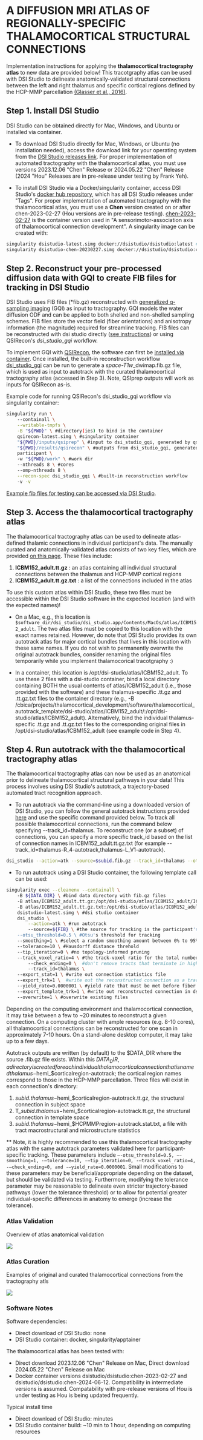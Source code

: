 # A DIFFUSION MRI ATLAS OF REGIONALLY-SPECIFIC THALAMOCORTICAL STRUCTURAL CONNECTIONS
Implementation instructions for applying the **thalamocortical tractography atlas** to new data are provided below! This tracotgraphy atlas can be used with DSI Studio to delineate anatomically-validated structural connections between the left and right thalamus and specific cortical regions defined by the HCP-MMP parcellation [(Glasser et al., 2016)](https://www.nature.com/articles/nature18933). 

## Step 1. Install DSI Studio

DSI Studio can be obtained directly for Mac, Windows, and Ubuntu or installed via container. 

* To download DSI Studio directly for Mac, Windows, or Ubuntu (no installation needed), access the download link for your operating system from the [DSI Studio releases link](https://github.com/frankyeh/DSI-Studio/releases). For proper implementation of automated tractography with the thalamocortical atlas, you must use versions 2023.12.06 "Chen" Release or 2024.05.22 "Chen" Release (2024 "Hou" Releases are in pre-release under testing by Frank Yeh).

* To install DSI Studio via a Docker/singularity container, access DSI Studio's [docker hub repository](https://hub.docker.com/r/dsistudio/dsistudio), which has all DSI Studio releases under "Tags". For proper implementation of automated tractography with the thalamocortical atlas, you must use a **Chen** version created on or after chen-2023-02-27 (Hou versions are in pre-release testing). [chen-2023-02-27](https://hub.docker.com/layers/dsistudio/dsistudio/chen-2023-02-27/images/sha256-96cee3c7ea03a7a8d12d675358832c096b1921ed4a8386884a733a17d99a7aec?context=explore) is the container version used in "A sensorimotor-association axis of thalamocortical connection development". A singularity image can be created with:

```bash
singularity dsistudio-latest.simg docker://dsistudio/dsistudio:latest #for the most recent software version
singularity dsistudio-chen-20230227.simg docker://dsistudio/dsistudio:chen-2023-02-27 #for the specific docker container used in this manuscript
```
## Step 2. Reconstruct your pre-processed diffusion data with GQI to create FIB files for tracking in DSI Studio
DSI Studio uses FIB files (*fib.gz) reconstructed with [generalized q-sampling imaging](https://pubmed.ncbi.nlm.nih.gov/20304721/) (GQI) as input to tractography. GQI models the water diffusion ODF and can be applied to both shelled and non-shelled sampling schemes. FIB files store the vector field (fiber orientations) and anisotropy information (the magnitude) required for streamline tracking. FIB files can be reconstructed with dsi studio directly ([see instructions](https://dsi-studio.labsolver.org/doc/cli_t2.html)) or using QSIRecon's *dsi_studio_gqi* workflow. 

To implement GQI with [QSIRecon](https://qsirecon.readthedocs.io/en/latest/), the software can first be [installed via container](https://qsirecon.readthedocs.io/en/latest/installation.html). Once installed, the built-in reconstruction workflow [dsi_studio_gqi](https://qsirecon.readthedocs.io/en/latest/builtin_workflows.html#dsi-studio-gqi) can be run to generate a *space-T1w*_dwimap.fib.gz file, which is used as input to autotrack with the curated thalamocortical tractography atlas (accessed in Step 3). Note, QSIprep outputs will work as inputs for QSIRecon as-is. 

Example code for running QSIRecon's dsi_studio_gqi workflow via singularity container:

```bash
singularity run \ 
    --containall \
    --writable-tmpfs \
    -B "${PWD}" \ #directory(ies) to bind in the container
    qsirecon-latest.simg \ #singularity container
    "${PWD}/inputs/qsiprep" \ #input to dsi_studio_gqi, generated by qsiprep 
    "${PWD}/results/qsirecon" \ #outputs from dsi_studio_gqi, generated by qsirecon
    participant \ 
    -w "${PWD}/work" \ #work dir
    --nthreads 8 \ #cores
    --omp-nthreads 8 \
    --recon-spec dsi_studio_gqi \ #built-in reconstruction workflow
    -v -v
``` 

[Example fib files for testing can be accessed via DSI Studio](https://brain.labsolver.org/).

## Step 3. Access the thalamocortical tractography atlas
The thalamocortical tractography atlas can be used to delineate atlas-defined thalamic connections in individual participant's data. The manually curated and anatomically-validated atlas consists of two key files, which are provided [on this page](https://github.com/PennLINC/thalamocortical_development/tree/main/results/thalamocortical_autotrack_template). These files include:
1. **ICBM152_adult.tt.gz** : an atlas containing all individual structural connections between the thalamus and HCP-MMP cortical regions
2. **ICBM152_adult.tt.gz.txt** : a list of the connections included in the atlas

To use this custom atlas within DSI Studio, these two files must be accessible within the DSI Studio software in the expected location (and with the expected names)! 

* On a Mac, e.g., this location is `$software_dir/dsi_studio/dsi_studio.app/Contents/MacOs/atlas/ICBM152_adult`. The two atlas files must be copied to this location with the exact names retained. However, do note that DSI Studio provides its own autotrack atlas for major cortical bundles that lives in this location with these same names. If you do not wish to permanently overwrite the original autotrack bundles, consider renaming the original files temporarily while you implement thalamocorical tracotgraphy :) 

* In a container, this location is /opt/dsi-studio/atlas/ICBM152_adult. To use these 2 files with a dsi-studio container, bind a local directory containing BOTH the usual contents of atlas/ICBM152_adult (i.e., those provided with the software) and these thalamus-specific .tt.gz and .tt.gz.txt files to the container directory (e.g., -B /cbica/projects/thalamocortical_development/software/thalamocortical_autotrack_template/dsi-studio/atlas/ICBM152_adult/:/opt/dsi-studio/atlas/ICBM152_adult). Alternatively, bind the individual thalamus-specific .tt.gz and .tt.gz.txt files to the corresponding original files in /opt/dsi-studio/atlas/ICBM152_adult (see example code in Step 4).

## Step 4. Run autotrack with the thalamocortical tractography atlas
The thalamocortical tractography atlas can now be used as an anatomical prior to delineate thalamocortical structural pathways in your data! This process involves using DSI Studio's autotrack, a trajectory-based automated tract recognition approach.  

* To run autotrack via the command-line using a downloaded version of DSI Studio, you can follow the general autotrack instructions provided [here](https://dsi-studio.labsolver.org/doc/cli_atk.html) and use the specific command provided below. To track all possible thalamocortical connections, run the command below specifying --track_id=thalamus. To reconstruct one (or a subset) of connections, you can specify a more specific track_id based on the list of connection names in ICBM152_adult.tt.gz.txt (for example --track_id=thalamus-R_4-autotrack,thalamus-L_V1-autotrack).

```bash
dsi_studio --action=atk --source=$subid.fib.gz --track_id=thalamus --otsu_threshold=0.5 --smoothing=1 --tolerance=10 --tip_iteration=0 --track_voxel_ratio=4 --check_ending=0 --export_stat=1 --export_trk=1 --yield_rate=0.0000001 --export_template_trk=1 --overwrite=1 #these command line arguments are described below
```
* To run autotrack using a DSI Studio container, the following template call can be used:

```bash
singularity exec --cleanenv --containall \ 
    -B ${DATA_DIR} \ #bind data directory with fib.gz files
    -B atlas/ICBM152_adult.tt.gz:/opt/dsi-studio/atlas/ICBM152_adult/ICBM152_adult.tt.gz #bind tractography atlas to file in container
    -B atlas/ICBM152_adult.tt.gz.txt:/opt/dsi-studio/atlas/ICBM152_adult/ICBM152_adult.tt.gz.txt #bind connection list to file in container
    dsistudio-latest.simg \ #dsi studio container 
    dsi_studio \
        --action=atk \ #run autotrack
        --source=${FIB} \ #the source for tracking is the participant's fib file, which must be accessible in the bound $DATA_DIR
	--otsu_threshold=0.5 \ #Otsu's threshold for tracking 
	--smoothing=1 \ #select a random smoothing amount between 0% to 95% for each streamline; smoothing uses previous propagation vector directional information 
	--tolerance=10 \ #Hausdorff distance threhold
	--tip_iteration=0 \ #no topology-informed pruning
	--track_voxel_ratio=4 \ #the track-voxel ratio for the total number of streamline count. Increased from the default of 2 to facilitate better mapping (at the expense of greater computation time)
        --check_ending=0 \  #don't remove tracts that terminate in high anisotropy areas
        --track_id=thalamus \ 
	--export_stat=1 \ #write out connection statistics file
	--export_trk=1 \  #write out the reconstructed connection as a tractography file 
	--yield_rate=0.0000001 \ #yield rate that must be met before fiber tracking is terminated and no output is generated
	--export_template_trk=1 \ #write out reconstructed connection in dsi-studio template space
	--overwrite=1 \ #overwrite existing files
```

Depending on the computing environment and thalamocortical connection, it may take between a few to ~20 minutes to reconstruct a given connection. On a computing cluster with ample resources (e.g. 8-10 cores), all thalamocortical connections can be reconstructed for one scan in approximately 7-10 hours. On a stand-alone desktop computer, it may take up to a few days.
 
Autotrack outputs are written (by default) to the $DATA_DIR where the source .fib.gz file exists. Within this $DATA_DIR, a directory is created for each individual thalamocortical connection that is named thalamus-$hemi_$corticalregion-autotrack; the cortical region names correspond to those in the HCP-MMP parcellation. Three files will exist in each connection's directory:
1. $subid.thalamus-$hemi_$corticalregion-autotrack.tt.gz, the structural connection in subject space
2. T_$subid.thalamus-$hemi_$corticalregion-autotrack.tt.gz, the structural connection in template space
3. $subid.thalamus-$hemi_$HCPMMPregion-autotrack.stat.txt, a file with tract macrostructural and microstructure statistics

** Note, it is highly recommended to use this thalamocortical tractography atlas with the same autotrack parameters validated here for participant-specific tracking. These parameters include `–-otsu_threshold=0.5, –-smoothing=1, -–tolerance=10, -–tip_iteration=0, -–track_voxel_ratio=4, -–check_ending=0, and -–yield_rate=0.0000001`. Small modifications to these parameters may be beneficial/appropriate depending on the dataset, but should be validated via testing. Furthermore, modifying the tolerance parameter may be reasonable to delineate even stricter trajectory-based pathways (lower the tolerance threshold) or to allow for potential greater individual-specific differences in anatomy to emerge (increase the tolerance).

### Atlas Validation 

Overview of atlas anatomical validation

![](./thalamocortical_atlas_validation.png) 

### Atlas Curation

Examples of original and curated thalamocortical connections from the tractography atls

![](./thalamocortical_atlas_curation.png) 

### Software Notes
Software dependencies:
* Direct download of DSI Studio: none
* DSI Studio container: docker, singularity/apptainer

The thalamocortical atlas has been tested with:
* Direct download 2023.12.06 "Chen" Release on Mac, Direct download 2024.05.22 "Chen" Release on Mac 
* Docker container versions dsistudio/dsistudio:chen-2023-02-27 and dsistudio/dsistudio:chen-2024-06-12. Compatibility in intermediate versions is assumed. Compatability with pre-release versions of Hou is under testing as Hou is being updated frequently.

Typical install time
* Direct download of DSI Studio: minutes
* DSI Studio container build: ~10 min to 1 hour, depending on computing resources



